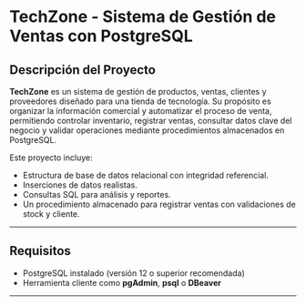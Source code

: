 # TechZone - Sistema de Gestión de Ventas con PostgreSQL

## Descripción del Proyecto

**TechZone** es un sistema de gestión de productos, ventas, clientes y proveedores diseñado para una tienda de tecnología. Su propósito es organizar la información comercial y automatizar el proceso de venta, permitiendo controlar inventario, registrar ventas, consultar datos clave del negocio y validar operaciones mediante procedimientos almacenados en PostgreSQL.

Este proyecto incluye:
- Estructura de base de datos relacional con integridad referencial.
- Inserciones de datos realistas.
- Consultas SQL para análisis y reportes.
- Un procedimiento almacenado para registrar ventas con validaciones de stock y cliente.

---

## Requisitos

- PostgreSQL instalado (versión 12 o superior recomendada)
- Herramienta cliente como **pgAdmin**, **psql** o **DBeaver**

---

